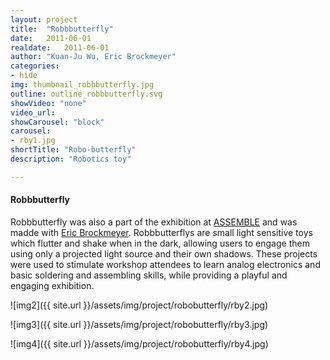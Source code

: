 ```yaml
---
layout: project
title:  "Robbbutterfly"
date:   2011-06-01
realdate:	2011-06-01
author: "Kuan-Ju Wu, Eric Brockmeyer"
categories:
- hide
img: thumbnail_robbbutterfly.jpg
outline: outline_robbbutterfly.svg
showVideo: "none"
video_url:
showCarousel: "block"
carousel:
- rby1.jpg
shortTitle: "Robo-butterfly"
description: "Robotics toy"

---
```

#### Robbbutterfly ####

<!-- ![img1]({{ site.url }}/assets/img/project/robobug/rbg1.jpg) -->

Robbbutterfly was also a part of the exhibition at [ASSEMBLE](http://assemblepgh.org/) and was madde with [Eric Brockmeyer](http://ericbrockmeyer.com/Robbbutterfly). Robbbutterflys are small light sensitive toys which flutter and shake when in the dark, allowing users to engage them using only a projected light source and their own shadows. These projects were used to stimulate workshop attendees to learn analog electronics and basic soldering and assembling skills, while providing a playful and engaging exhibition.

![img2]({{ site.url }}/assets/img/project/robobutterfly/rby2.jpg)

![img3]({{ site.url }}/assets/img/project/robobutterfly/rby3.jpg)

![img4]({{ site.url }}/assets/img/project/robobutterfly/rby4.jpg)

